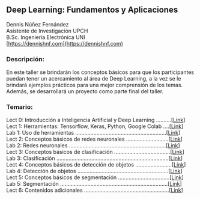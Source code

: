 
## Deep Learning: Fundamentos y Aplicaciones ##


Dennis Núñez Fernández  
Asistente de Investigación UPCH  
B.Sc. Ingeniería Electrónica UNI  
[https://dennishnf.com](https://dennishnf.com) 


### Descripción: ###

En este taller se brindarán los conceptos básicos para que los participantes puedan tener un acercamiento al área de Deep Learning, a la vez se le brindará ejemplos prácticos para una mejor comprensión de los temas. Además, se desarrollará un proyecto como parte final del taller.


### Temario: ###

Lect 0: Introducción a Inteligencia Artificial y Deep Learning  ..........[[Link](https://github.com/dennishnf/intro-to-deep-learning/blob/master/Slides/Lect0-Intro.pdf)]  
Lect 1: Herramientas: Tensorflow, Keras, Python, Google Colab  ....[[Link](https://github.com/dennishnf/intro-to-deep-learning/blob/master/Slides/Lect1-Tools.pdf)]  
Lab 1: Uso de herramientas  ............................................................[[Link](https://github.com/dennishnf/intro-to-deep-learning/blob/master/Labs/Lab1-Tools/main.ipynb)]  
Lect 2: Conceptos básicos de redes neuronales  ............................[[Link](https://github.com/dennishnf/intro-to-deep-learning/blob/master/Slides/Lect2-NeuralNetworks.pdf)]    
Lab 2: Redes neuronales  ................................................................[[Link](https://github.com/dennishnf/intro-to-deep-learning/blob/master/Labs/Lab2-NeuralNetworks/main.ipynb)]  
Lect 3: Conceptos básicos de clasificación  .....................................[[Link](https://github.com/dennishnf/intro-to-deep-learning/blob/master/Slides/Lect3-Classification.pdf)]  
Lab 3: Clasificación  ..........................................................................[[Link](https://github.com/dennishnf/intro-to-deep-learning/blob/master/Labs/Lab3-Clasification/main.ipynb)]  
Lect 4: Conceptos básicos de detección de objetos  ........................[[Link](https://github.com/dennishnf/intro-to-deep-learning/blob/master/Slides/Lect4-Detection.pdf)]  
Lab 4: Detección de objetos  ............................................................[[Link](https://github.com/dennishnf/intro-to-deep-learning/blob/master/Labs/Lab4-Detection/main.ipynb)]  
Lect 5: Conceptos básicos de segmentación  ..................................[[Link](https://github.com/dennishnf/intro-to-deep-learning/blob/master/Slides/Lect5-Segmentation.pdf)]  
Lab 5: Segmentación  .......................................................................[[Link](https://github.com/dennishnf/intro-to-deep-learning/blob/master/Labs/Lab5-Segmentation/main.ipynb)]  
Lect 6: Contenidos adicionales  ........................................................[[Link](https://github.com/dennishnf/intro-to-deep-learning/blob/master/Slides/Lect6-Additional.pdf)]  
